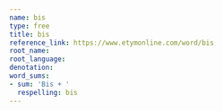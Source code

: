 ```yaml
---
name: bis
type: free
title: bis
reference_link: https://www.etymonline.com/word/bis
root_name: 
root_language: 
denotation: 
word_sums:
- sum: 'Bis + '
  respelling: bis
---
```


